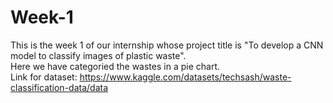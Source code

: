 # Week-1
This is the week 1 of our internship whose project title is "To develop a CNN model to classify images of plastic waste".
<br>
Here we have categoried the wastes in a pie chart.
<br>
Link for dataset: https://www.kaggle.com/datasets/techsash/waste-classification-data/data
